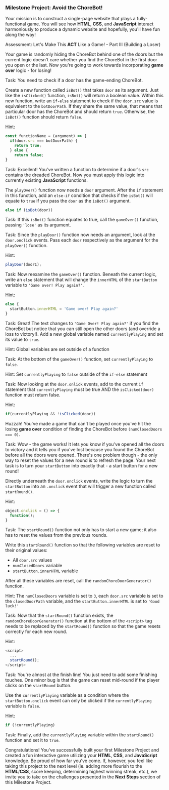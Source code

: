 ### Milestone Project: Avoid the ChoreBot! 

Your mission is to construct a single-page website that plays a fully-functional game. You will see how __HTML__, __CSS__, and __JavaScript__ interact harmoniously to produce a dynamic website and hopefully, you'll have fun along the way!

Assessment: Let's Make This __ACT__ Like a Game! - Part III (Building a Loser)

Your game is randomly hiding the ChoreBot behind one of the doors but the current logic doesn't care whether you find the ChoreBot in the first door you open or the last. Now you're going to work towards incorporating __game over__ logic - for losing! 


Task: You need to check if a door has the game-ending ChoreBot.

Create a new function called `isBot()` that takes `door` as its argument. Just like the `isClicked()` function, `isBot()` will return a boolean value. Within this new function, write an `if-else` statement to check if the `door.src` value is equivalent to the `botDoorPath`. If they share the same value, that means that particular door has the ChoreBot and should return `true`. Otherwise, the `isBot()` function should return `false`.

Hint:

```js
const functionName = (argument) => {
  if(door.src === botDoorPath) {
    return true;
  } else {
    return false;
}
```

Task: Excellent! You've written a function to determine if a door's `src` contains the dreaded ChoreBot. Now you must apply this logic into currently existing __JavaScript__ functions.

The `playOver()` function now needs a `door` argument. After the `if` statement in this function, add an `else-if` condition that checks if the `isBot()` will equate to `true` if you pass the `door` as the `isBot()` argument.

```js
else if (isBot(door)) 
```

Task: If this `isBot()` function equates to true, call the `gameOver()` function, passing `'lose'` as its argument.

Task: Since the `playDoor()` function now needs an argument, look at the `door.onclick` events. Pass each `door` respectively as the argument for the `playOver()` function.

Hint:

```js
playDoor(door1);
```

Task: Now reexamine the `gameOver()` function. Beneath the current logic, write an `else` statement that will change the `innerHTML` of the `startButton` variable to `'Game over! Play again?'`.

Hint: 

```js
else {
  startButton.innerHTML = 'Game over! Play again?'
}
```

Task: Great! The text changes to `'Game Over! Play again?'` if you find the ChoreBot but notice that you can still open the other doors (and override a loss to victory!). Add a new global variable named `currentlyPlaying` and set its value to `true`. 

Hint: Global variables are set outside of a function

Task: At the bottom of the `gameOver()` function, set `currentlyPlaying` to `false`.

Hint: Set `currentlyPlaying` to `false` outside of the `if-else` statement

Task: Now looking at the `door.onlick` events, add to the current `if` statement that `currentlyPlaying` must be true AND the `isClicked(door)` function must return false.

Hint:

```js
if(currentlyPlaying && !isClicked(door))
```

Huzzah! You've made a game that can't be played once you've hit the losing __game over__ condition of finding the ChoreBot before `(numClosedDoors === 0)`. 

Task: Wow - the game works! It lets you know if you've opened all the doors to victory and it tells you if you've lost because you found the ChoreBot before all the doors were opened. There's one problem though - the only way to reset the values for a new round is to refresh the page. Your next task is to turn your `startButton` into exactly that - a start button for a new round! 

Directly underneath the `door.onclick` events, write the logic to turn the `startButton` into an `.onclick` event that will trigger a new function called `startRound()`.

Hint:

```js
object.onclick = () => {
  function();
}
```

Task: The `startRound()` function not only has to start a new game; it also has to reset the values from the previous rounds. 

Write this `startRound()` function so that the following variables are reset to their original values:

 * All `door.src` values
 * `numClosedDoors` variable
 * `startButton.innerHTML` variable

After all these variables are reset, call the `randomChoreDoorGenerator()` function.

Hint: The `numClosedDoors` variable is set to `3`, each `door.src` variable is set to the `closedDoorPath` variable, and the `startButton.innerHTML` is set to `'Good luck!'`

Task: Now that the `startRound()` function exists, the `randomChoreDoorGenerator()` function at the bottom of the `<script>` tag needs to be replaced by the `startRound()` function so that the game resets correctly for each new round.

Hint:

```js
<script>
  ...
  startRound();
</script>
```

Task: You're almost at the finish line! You just need to add some finishing touches. One minor bug is that the game can reset mid-round if the player clicks on the `startRound` button. 

Use the `currentlyPlaying` variable as a condition where the `startButton.onclick` event can only be clicked if the `currentlyPlaying` variable is `false`. 

Hint:

```js
if (!currentlyPlaying) 
```

Task: Finally, add the `currentlyPlaying` variable within the `startRound()` function and set it to `true`.

Congratulations! You've successfully built your first Milestone Project and created a fun interactive game utilizing your __HTML__, __CSS__, and __JavaScript__ knowledge. Be proud of how far you've come. If, however, you feel like taking this project to the next level (ie. adding more flourish to the __HTML__/__CSS__, score keeping, determining highest winning streak, etc.), we invite you to take on the challenges presented in the __Next Steps__ section of this Milestone Project.